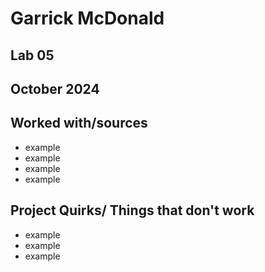 # Garrick McDonald
## Lab 05
## October 2024
## Worked with/sources 
* example
* example
* example
* example
## Project Quirks/ Things that don't work
* example
* example
* example
